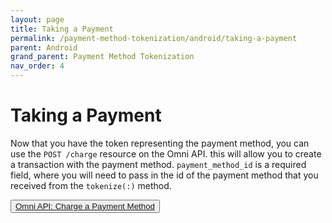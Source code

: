 ```yaml
---
layout: page
title: Taking a Payment
permalink: /payment-method-tokenization/android/taking-a-payment
parent: Android
grand_parent: Payment Method Tokenization
nav_order: 4
---
```


# Taking a Payment
Now that you have the token representing the payment method, you can use the `POST /charge` resource on the Omni API. this will allow you to create a transaction with the payment method. `payment_method_id` is a required field, where you will need to pass in the id of the payment method that you received from the `tokenize(:)` method.

<button type="button" name="button" class="btn"><a href="https://fattmerchant.docs.apiary.io/#reference/0/charge/charge-a-payment-method">Omni API: Charge a Payment Method</a></button>

<div style="margin-bottom: 10%"> </div>